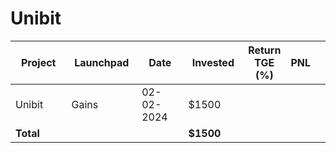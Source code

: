 # Unibit



<table data-full-width="true"><thead><tr><th width="152">Project</th><th width="138">Launchpad</th><th width="132">Date</th><th width="133">Invested</th><th>Return TGE (%)</th><th>PNL</th><th></th></tr></thead><tbody><tr><td>Unibit</td><td>Gains</td><td>02-02-2024</td><td>$1500</td><td></td><td></td><td></td></tr><tr><td><strong>Total</strong></td><td></td><td></td><td><strong>$1500</strong></td><td></td><td></td><td></td></tr></tbody></table>

